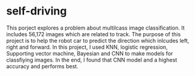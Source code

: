 # self-driving

This porject explores a problem about multilcass image classification. It includes 56,172 images which are related to track. 
The purpose of this project is to help the robot car to predict the direction which inlcudes left, right and forward. 
In this project, I used KNN, logistic regression, Supporting vector machine, Bayesian and CNN to make models for classfiying images.
In the end, I found that CNN model and a highest accuracy and performs best.
